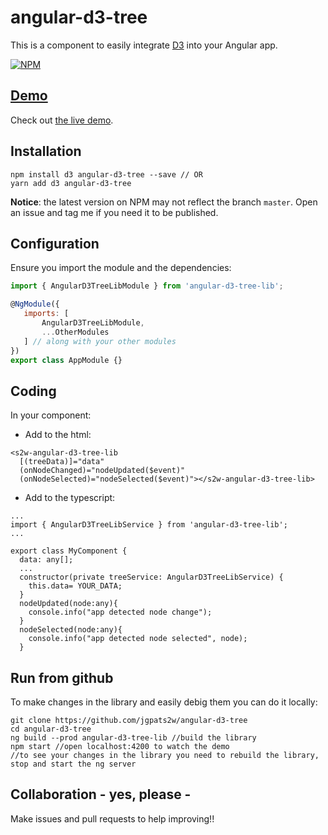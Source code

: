 # angular-d3-tree

This is a component to easily integrate [D3](https://d3js.org/) into your Angular app.

[![NPM](https://nodei.co/npm/angular-d3-tree.png?downloads=true&stars=true)](https://nodei.co/npm/angular-d3-tree/)

## [Demo](https://angular-d3-tree.stackblitz.io)

Check out [the live demo](https://angular-d3-tree.stackblitz.io).


## Installation

    npm install d3 angular-d3-tree --save // OR
    yarn add d3 angular-d3-tree

**Notice**: the latest version on NPM may not reflect the branch `master`. Open an issue and tag me if you need it to be published.


## Configuration

Ensure you import the module and the dependencies:

```javascript
import { AngularD3TreeLibModule } from 'angular-d3-tree-lib';

@NgModule({
   imports: [
       AngularD3TreeLibModule,
       ...OtherModules
   ] // along with your other modules
})
export class AppModule {}
```
## Coding

In your component:  
 + Add to the html:
```
<s2w-angular-d3-tree-lib
  [(treeData)]="data"
  (onNodeChanged)="nodeUpdated($event)"
  (onNodeSelected)="nodeSelected($event)"></s2w-angular-d3-tree-lib>
```

 + Add to the typescript:
 ```
 ...
 import { AngularD3TreeLibService } from 'angular-d3-tree-lib';
 ...

 export class MyComponent {
   data: any[];
   ...
   constructor(private treeService: AngularD3TreeLibService) {
     this.data= YOUR_DATA;
   }
   nodeUpdated(node:any){
     console.info("app detected node change");
   }
   nodeSelected(node:any){
     console.info("app detected node selected", node);
   }
 ```


## Run from github

To make changes in the library and easily debig them you can do it locally:

```
git clone https://github.com/jgpats2w/angular-d3-tree
cd angular-d3-tree
ng build --prod angular-d3-tree-lib //build the library
npm start //open localhost:4200 to watch the demo
//to see your changes in the library you need to rebuild the library, stop and start the ng server
```
## Collaboration - yes, please -

Make issues and pull requests to help improving!!
